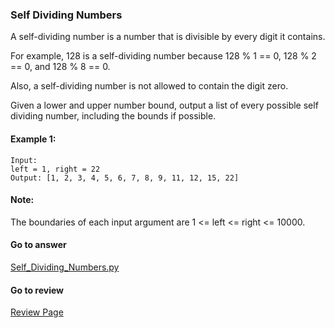 ### Self Dividing Numbers

A self-dividing number is a number that is divisible by every digit it contains.

For example, 128 is a self-dividing number because 128 % 1 == 0, 128 % 2 == 0, and 128 % 8 == 0.

Also, a self-dividing number is not allowed to contain the digit zero.

Given a lower and upper number bound, output a list of every possible self dividing number, including the bounds if possible.

#### Example 1:

```
Input: 
left = 1, right = 22
Output: [1, 2, 3, 4, 5, 6, 7, 8, 9, 11, 12, 15, 22]
```

#### Note:

The boundaries of each input argument are 1 <= left <= right <= 10000.

####  Go to answer

[Self_Dividing_Numbers.py](https://github.com/Kelv1nYu/LeetCode_Practices/blob/master/Code/Self_Dividing_Numbers.py)

#### Go to review

[Review Page](https://github.com/Kelv1nYu/LeetCode_Practices/blob/master/Review/Self_Dividing_Numbers.md)